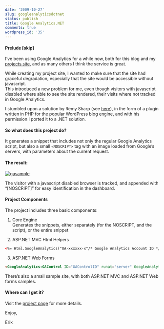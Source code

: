 ```yaml
---
date: '2009-10-27'
slug: googleanalyticsdotnet
status: publish
title: Google Analytics.NET
comments: true
wordpress_id: '35'
---
```


#### Prelude [skip]

I’ve been using Google Analytics for a while now, both for this blog and my [projects site](http://erikzaadi.github.com), and as many others I think the service is great.

While creating my project site, I wanted to make sure that the site had graceful degradation, especially that the site would be accessible without javascript.      
This introduced a new problem for me, even though visitors with javascript disabled where able to see the site rendered, their visits where not tracked in Google Analytics.

I stumbled upon a solution by Remy Sharp (see [here](http://remysharp.com/2009/10/15/the-missing-stat-noscript)), in the form of a plugin written in PHP for the popular WordPress blog engine, and with his permission I ported it to a .NET solution.


#### So what does this project do? 

It generates a snippet that includes not only the regular Google Analytics script, but also a small `<NOSCRIPT>` tag with an image loaded from Google’s servers, with parameters about the current request.


#### The result:


[![gasample](http://lh6.ggpht.com/_yHiOsYmxDCc/Sua5rpmF3GI/AAAAAAAACBo/eZaJ_kUo0Kw/gasample_thumb%5B1%5D.png?imgmax=800)](http://lh5.ggpht.com/_yHiOsYmxDCc/Sua5qyU7FpI/AAAAAAAACBk/qPDcl1IZ3pI/s1600-h/gasample%5B1%5D.png)


The visitor with a javascript disabled browser is tracked, and appended with “[NOSCRIPT]” for easy identification in the dashboard.


#### Project Components

The project includes three basic components:

  
  1. Core Engine        
Generates the snippets, either separately (for the NOSCRIPT, and the script), or the entire snippet 
   
  2. ASP.NET MVC Html Helpers        
     

```html
<%= Html.GoogleAnalytics("UA-xxxxxx-x"/* Google Analytics Account ID */)%>  
``` 

   
  3. ASP.NET Web Forms        
     
```html
<GoogleAnalytics:GAControl ID="GAControlID" runat="server" GoogleAnalyticsID="UA-xxxxxx-x" />  
```

There’s also a small sample site, with both ASP.NET MVC and ASP.NET Web forms samples.

#### Where can I get it?

Visit the [project page](http://erikzaadi.github.com/GA.NET/) for more details.

Enjoy,

Erik
